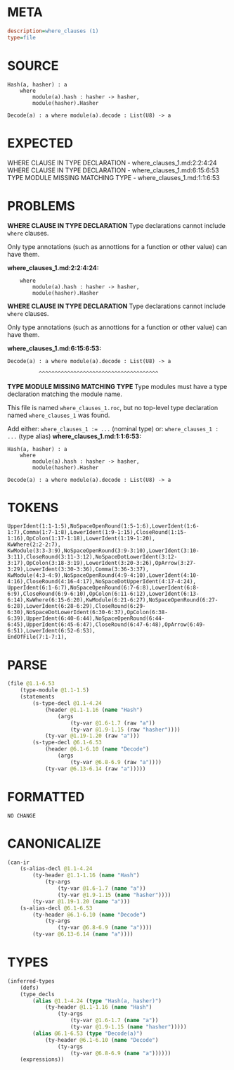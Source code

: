 # META
~~~ini
description=where_clauses (1)
type=file
~~~
# SOURCE
~~~roc
Hash(a, hasher) : a
	where
		module(a).hash : hasher -> hasher,
		module(hasher).Hasher

Decode(a) : a where module(a).decode : List(U8) -> a
~~~
# EXPECTED
WHERE CLAUSE IN TYPE DECLARATION - where_clauses_1.md:2:2:4:24
WHERE CLAUSE IN TYPE DECLARATION - where_clauses_1.md:6:15:6:53
TYPE MODULE MISSING MATCHING TYPE - where_clauses_1.md:1:1:6:53
# PROBLEMS
**WHERE CLAUSE IN TYPE DECLARATION**
Type declarations cannot include `where` clauses.

Only type annotations (such as annottions for a function or other value) can have them.

**where_clauses_1.md:2:2:4:24:**
```roc
	where
		module(a).hash : hasher -> hasher,
		module(hasher).Hasher
```


**WHERE CLAUSE IN TYPE DECLARATION**
Type declarations cannot include `where` clauses.

Only type annotations (such as annottions for a function or other value) can have them.

**where_clauses_1.md:6:15:6:53:**
```roc
Decode(a) : a where module(a).decode : List(U8) -> a
```
              ^^^^^^^^^^^^^^^^^^^^^^^^^^^^^^^^^^^^^^


**TYPE MODULE MISSING MATCHING TYPE**
Type modules must have a type declaration matching the module name.

This file is named `where_clauses_1.roc`, but no top-level type declaration named `where_clauses_1` was found.

Add either:
`where_clauses_1 := ...` (nominal type)
or:
`where_clauses_1 : ...` (type alias)
**where_clauses_1.md:1:1:6:53:**
```roc
Hash(a, hasher) : a
	where
		module(a).hash : hasher -> hasher,
		module(hasher).Hasher

Decode(a) : a where module(a).decode : List(U8) -> a
```


# TOKENS
~~~zig
UpperIdent(1:1-1:5),NoSpaceOpenRound(1:5-1:6),LowerIdent(1:6-1:7),Comma(1:7-1:8),LowerIdent(1:9-1:15),CloseRound(1:15-1:16),OpColon(1:17-1:18),LowerIdent(1:19-1:20),
KwWhere(2:2-2:7),
KwModule(3:3-3:9),NoSpaceOpenRound(3:9-3:10),LowerIdent(3:10-3:11),CloseRound(3:11-3:12),NoSpaceDotLowerIdent(3:12-3:17),OpColon(3:18-3:19),LowerIdent(3:20-3:26),OpArrow(3:27-3:29),LowerIdent(3:30-3:36),Comma(3:36-3:37),
KwModule(4:3-4:9),NoSpaceOpenRound(4:9-4:10),LowerIdent(4:10-4:16),CloseRound(4:16-4:17),NoSpaceDotUpperIdent(4:17-4:24),
UpperIdent(6:1-6:7),NoSpaceOpenRound(6:7-6:8),LowerIdent(6:8-6:9),CloseRound(6:9-6:10),OpColon(6:11-6:12),LowerIdent(6:13-6:14),KwWhere(6:15-6:20),KwModule(6:21-6:27),NoSpaceOpenRound(6:27-6:28),LowerIdent(6:28-6:29),CloseRound(6:29-6:30),NoSpaceDotLowerIdent(6:30-6:37),OpColon(6:38-6:39),UpperIdent(6:40-6:44),NoSpaceOpenRound(6:44-6:45),UpperIdent(6:45-6:47),CloseRound(6:47-6:48),OpArrow(6:49-6:51),LowerIdent(6:52-6:53),
EndOfFile(7:1-7:1),
~~~
# PARSE
~~~clojure
(file @1.1-6.53
	(type-module @1.1-1.5)
	(statements
		(s-type-decl @1.1-4.24
			(header @1.1-1.16 (name "Hash")
				(args
					(ty-var @1.6-1.7 (raw "a"))
					(ty-var @1.9-1.15 (raw "hasher"))))
			(ty-var @1.19-1.20 (raw "a")))
		(s-type-decl @6.1-6.53
			(header @6.1-6.10 (name "Decode")
				(args
					(ty-var @6.8-6.9 (raw "a"))))
			(ty-var @6.13-6.14 (raw "a")))))
~~~
# FORMATTED
~~~roc
NO CHANGE
~~~
# CANONICALIZE
~~~clojure
(can-ir
	(s-alias-decl @1.1-4.24
		(ty-header @1.1-1.16 (name "Hash")
			(ty-args
				(ty-var @1.6-1.7 (name "a"))
				(ty-var @1.9-1.15 (name "hasher"))))
		(ty-var @1.19-1.20 (name "a")))
	(s-alias-decl @6.1-6.53
		(ty-header @6.1-6.10 (name "Decode")
			(ty-args
				(ty-var @6.8-6.9 (name "a"))))
		(ty-var @6.13-6.14 (name "a"))))
~~~
# TYPES
~~~clojure
(inferred-types
	(defs)
	(type_decls
		(alias @1.1-4.24 (type "Hash(a, hasher)")
			(ty-header @1.1-1.16 (name "Hash")
				(ty-args
					(ty-var @1.6-1.7 (name "a"))
					(ty-var @1.9-1.15 (name "hasher")))))
		(alias @6.1-6.53 (type "Decode(a)")
			(ty-header @6.1-6.10 (name "Decode")
				(ty-args
					(ty-var @6.8-6.9 (name "a"))))))
	(expressions))
~~~
